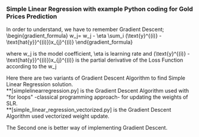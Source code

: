 <h3>Simple Linear Regression with example Python coding for Gold Prices Prediction</h3>

In order to understand, we have to remember Gradient Descent;
\begin{gradient_formula}
w_j= w_j - \eta \sum_i (\text{y}^{(i)} - \text{hat{y}}^{(i)})x_{j}^{(i)}
\end{gradient_formula}

where w_j is the model coefficient, \eta is learning rate and (\text{y}^{(i)} - \text{hat{y}}^{(i)})x_{j}^{(i)}
is the partial derivative of the Loss Function according to the w_j

Here there are two variants of Gradient Descent Algorithm to find Simple Linear Regression solution.<br>
**[simplelinearregression.py] is the Gradient Descent Algorithm used with <br>
              "for loops" -classical programming approach- for updating the weights of SLR. <br>
**[simple_linear_regression_vectorized.py] is the Gradient Descent Algorithm used vectorized weight update.<br>

The Second one is better way of implementing Gradient Descent.

